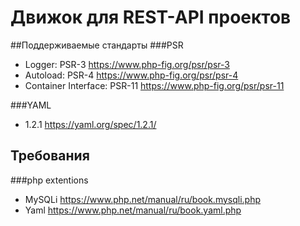 # Движок для REST-API проектов

##Поддерживаемые стандарты
###PSR
- Logger: PSR-3 https://www.php-fig.org/psr/psr-3
- Autoload: PSR-4 https://www.php-fig.org/psr/psr-4
- Container Interface: PSR-11 https://www.php-fig.org/psr/psr-11

###YAML
- 1.2.1 https://yaml.org/spec/1.2.1/

## Требования

###php extentions
- MySQLi https://www.php.net/manual/ru/book.mysqli.php
- Yaml https://www.php.net/manual/ru/book.yaml.php
